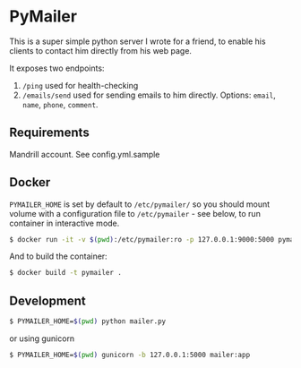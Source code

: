 # PyMailer

This is a super simple python server I wrote for a friend, to enable his clients to contact him directly from his web page. 

It exposes two endpoints:
1. `/ping` used for health-checking
2. `/emails/send` used for sending emails to him directly. Options: `email`, `name`, `phone`, `comment`.

## Requirements

Mandrill account. See config.yml.sample

## Docker 

`PYMAILER_HOME` is set by default to `/etc/pymailer/` so you should mount volume with a configuration file to `/etc/pymailer` - see below, to run container in interactive mode.

```bash
$ docker run -it -v $(pwd):/etc/pymailer:ro -p 127.0.0.1:9000:5000 pymailer
```

And to build the container:

```bash
$ docker build -t pymailer .
```

## Development

```bash
$ PYMAILER_HOME=$(pwd) python mailer.py
```

or using gunicorn

```bash
$ PYMAILER_HOME=$(pwd) gunicorn -b 127.0.0.1:5000 mailer:app
```
